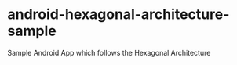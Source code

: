 # android-hexagonal-architecture-sample
Sample Android App which follows the Hexagonal Architecture

